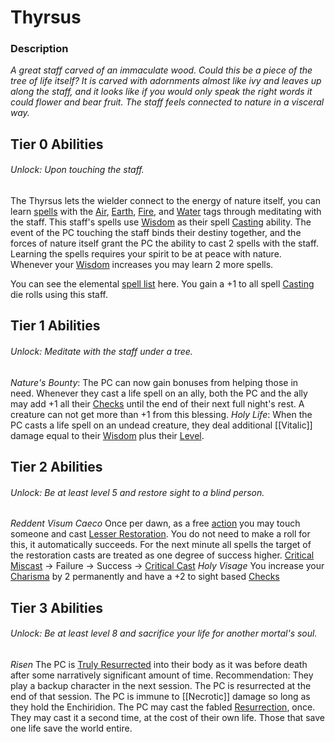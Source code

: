 # Thyrsus

### Description
*A great staff carved of an immaculate wood. Could this be a piece of the tree of life itself? It is carved with adornments almost like ivy and leaves up along the staff, and it looks like if you would only speak the right words it could flower and bear fruit. The staff feels connected to nature in a visceral way.*

## Tier 0 Abilities
###### Unlock: Upon touching the staff.
The Thyrsus lets the wielder connect to the energy of nature itself, you can learn [spells](../../../../Magic/Spells/Spell%20Index.md) with the [Air](../../../../Magic/Spell%20Tags/Air.md), [Earth](../../../../Magic/Spell%20Tags/Earth.md), [Fire](../../../../Magic/Spell%20Tags/Fire.md), and [Water](../../../../Magic/Spell%20Tags/Water.md) tags through meditating with the staff. This staff's spells use [Wisdom](../../../../Player%20Character%20Components/Chosen%20Statistics/Wisdom.md) as their spell [Casting](../../../../Magic/Casting%20Spells.md) ability. The event of the PC touching the staff binds their destiny together, and the forces of nature itself grant the PC the ability to cast 2 spells with the staff. Learning the spells requires your spirit to be at peace with nature. Whenever your [Wisdom](../../../../Player%20Character%20Components/Chosen%20Statistics/Wisdom.md) increases you may learn 2 more spells.

You can see the elemental [spell list](../../../../Magic/Spells/Spell%20Index.md) here. You gain a +1 to all spell [Casting](../../../../Magic/Casting%20Spells.md) die rolls using this staff. 
## Tier 1 Abilities
###### Unlock: Meditate with the staff under a tree.
*Nature's Bounty*: 
	The PC can now gain bonuses from helping those in need. Whenever they cast a life spell on an ally, both the PC and the ally may add +1 all their [Checks](../../../../Game%20Structure/Check.md) until the end of their next full night's rest. A creature can not get more than +1 from this blessing.
*Holy Life*:
	When the PC casts a life spell on an undead creature, they deal additional [[Vitalic]] damage equal to their [Wisdom](../../../../Player%20Character%20Components/Chosen%20Statistics/Wisdom.md) plus their [Level](../../../../Player%20Character%20Components/Derived%20Statistics/Level.md).

## Tier 2 Abilities
###### Unlock: Be at least level 5 and restore sight to a blind person.
*Reddent Visum Caeco*
	Once per dawn, as a free [action](../../../../Game%20Structure/Action.md) you may touch someone and cast [Lesser Restoration](../../../../Magic/Spells/Levelled/Level%203/Lesser%20Restoration.md). You do not need to make a roll for this, it automatically succeeds. For the next minute all spells the target of the restoration casts are treated as one degree of success higher.
		[Critical Miscast](../../../../Dice%20Rolls/Critical%20Miscast.md) -> Failure -> Success -> [Critical Cast](../../../../Dice%20Rolls/Critical%20Cast.md)
*Holy Visage*
	You increase your [Charisma](../../../../Player%20Character%20Components/Chosen%20Statistics/Charisma.md) by 2 permanently and have a +2 to sight based [Checks](../../../../Game%20Structure/Check.md) 

## Tier 3 Abilities
###### Unlock: Be at least level 8 and sacrifice your life for another mortal's soul.
*Risen*
	 The PC is [Truly Resurrected](../../../../Magic/Spells/Levelled/Level%20Fabled/True%20Resurrection.md) into their body as it was before death after some narratively significant amount of time. 
		 Recommendation: They play a backup character in the next session. The PC is resurrected at the end of that session. 
	The PC is immune to [[Necrotic]] damage so long as they hold the Enchiridion.
	The PC may cast the fabled [Resurrection](../../../../Magic/Spells/Levelled/Level%20Fabled/Resurrection.md), once. They may cast it a second time, at the cost of their own life. Those that save one life save the world entire.